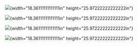 ![](media/image2.png){width="18.36111111111111in"
height="25.97222222222222in"}

![](media/image3.png){width="18.36111111111111in"
height="25.97222222222222in"}

![](media/image4.png){width="18.36111111111111in"
height="25.97222222222222in"}

![](media/image5.png){width="18.36111111111111in"
height="25.97222222222222in"}
